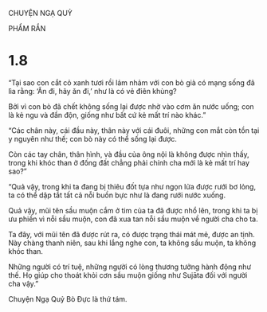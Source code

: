 CHUYỆN NGẠ QUỶ

PHẨM RẮN

# 1.8

“Tại sao con cắt cỏ xanh tươi rồi lảm nhảm với con bò già có mạng sống đã lìa rằng: ‘Ăn đi, hãy ăn đi,’ như là có vẻ điên khùng?

Bởi vì con bò đã chết không sống lại được nhờ vào cơm ăn nước uống; con là kẻ ngu và đần độn, giống như bất cứ kẻ mất trí nào khác.”

“Các chân này, cái đầu này, thân này với cái đuôi, những con mắt còn tồn tại y nguyên như thế; con bò này có thể sống lại được.

Còn các tay chân, thân hình, và đầu của ông nội là không được nhìn thấy, trong khi khóc than ở đống đất chẳng phải chính cha mới là kẻ mất trí hay sao?”

“Quả vậy, trong khi ta đang bị thiêu đốt tựa như ngọn lửa được rưới bơ lỏng, ta có thể dập tắt tất cả nỗi buồn bực như là đang rưới nước xuống.

Quả vậy, mũi tên sầu muộn cắm ở tim của ta đã được nhổ lên, trong khi ta bị ưu phiền vì nỗi sầu muộn, con đã xua tan nỗi sầu muộn về người cha cho ta.

Ta đây, với mũi tên đã được rút ra, có được trạng thái mát mẻ, được an tịnh. Này chàng thanh niên, sau khi lắng nghe con, ta không sầu muộn, ta không khóc than.

Những người có trí tuệ, những người có lòng thương tưởng hành động như thế. Họ giúp cho thoát khỏi cơn sầu muộn giống như Sujāta đối với người cha vậy.”

Chuyện Ngạ Quỷ Bò Đực là thứ tám.
